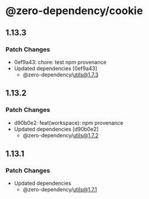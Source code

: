 # @zero-dependency/cookie

## 1.13.3

### Patch Changes

- 0ef9a43: chore: test npm provenance
- Updated dependencies [0ef9a43]
  - @zero-dependency/utils@1.7.3

## 1.13.2

### Patch Changes

- d90b0e2: feat(workspace): npm provenance
- Updated dependencies [d90b0e2]
  - @zero-dependency/utils@1.7.2

## 1.13.1

### Patch Changes

- Updated dependencies
  - @zero-dependency/utils@1.7.1
